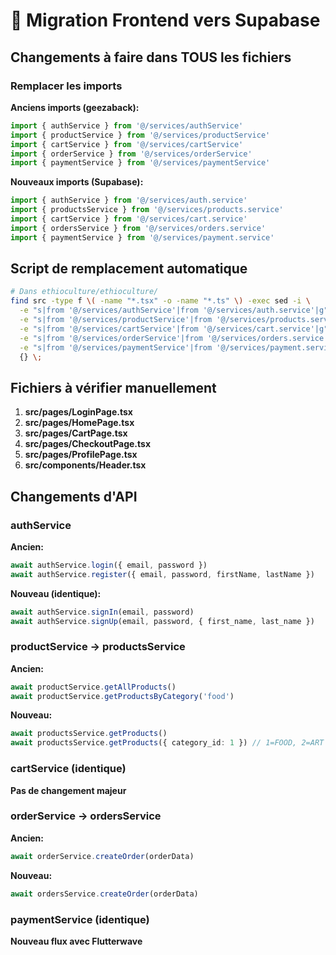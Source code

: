 # 🔄 Migration Frontend vers Supabase

## Changements à faire dans TOUS les fichiers

### Remplacer les imports

**Anciens imports (geezaback):**
```typescript
import { authService } from '@/services/authService'
import { productService } from '@/services/productService'
import { cartService } from '@/services/cartService'
import { orderService } from '@/services/orderService'
import { paymentService } from '@/services/paymentService'
```

**Nouveaux imports (Supabase):**
```typescript
import { authService } from '@/services/auth.service'
import { productsService } from '@/services/products.service'
import { cartService } from '@/services/cart.service'
import { ordersService } from '@/services/orders.service'
import { paymentService } from '@/services/payment.service'
```

## Script de remplacement automatique

```bash
# Dans ethioculture/ethioculture/
find src -type f \( -name "*.tsx" -o -name "*.ts" \) -exec sed -i \
  -e "s|from '@/services/authService'|from '@/services/auth.service'|g" \
  -e "s|from '@/services/productService'|from '@/services/products.service'|g" \
  -e "s|from '@/services/cartService'|from '@/services/cart.service'|g" \
  -e "s|from '@/services/orderService'|from '@/services/orders.service'|g" \
  -e "s|from '@/services/paymentService'|from '@/services/payment.service'|g" \
  {} \;
```

## Fichiers à vérifier manuellement

1. **src/pages/LoginPage.tsx**
2. **src/pages/HomePage.tsx**
3. **src/pages/CartPage.tsx**
4. **src/pages/CheckoutPage.tsx**
5. **src/pages/ProfilePage.tsx**
6. **src/components/Header.tsx**

## Changements d'API

### authService

**Ancien:**
```typescript
await authService.login({ email, password })
await authService.register({ email, password, firstName, lastName })
```

**Nouveau (identique):**
```typescript
await authService.signIn(email, password)
await authService.signUp(email, password, { first_name, last_name })
```

### productService → productsService

**Ancien:**
```typescript
await productService.getAllProducts()
await productService.getProductsByCategory('food')
```

**Nouveau:**
```typescript
await productsService.getProducts()
await productsService.getProducts({ category_id: 1 }) // 1=FOOD, 2=ART
```

### cartService (identique)

**Pas de changement majeur**

### orderService → ordersService

**Ancien:**
```typescript
await orderService.createOrder(orderData)
```

**Nouveau:**
```typescript
await ordersService.createOrder(orderData)
```

### paymentService (identique)

**Nouveau flux avec Flutterwave**





